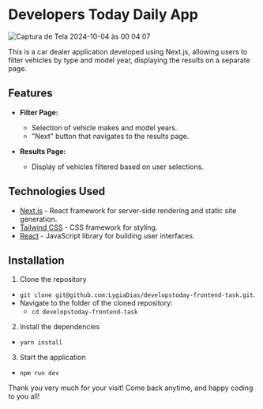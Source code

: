 # Developers Today Daily App
![Captura de Tela 2024-10-04 às 00 04 07](https://github.com/user-attachments/assets/197925bd-9ca5-40a8-85ef-ac30d3716821)



This is a car dealer application developed using Next.js, allowing users to filter vehicles by type and model year, displaying the results on a separate page.

## Features

- **Filter Page:** 
  - Selection of vehicle makes and model years.
  - "Next" button that navigates to the results page.

- **Results Page:** 
  - Display of vehicles filtered based on user selections.

## Technologies Used

- [Next.js](https://nextjs.org/) - React framework for server-side rendering and static site generation.
- [Tailwind CSS](https://tailwindcss.com/) - CSS framework for styling.
- [React](https://reactjs.org/) - JavaScript library for building user interfaces.

## Installation



1. Clone the repository

- `git clone git@github.com:LygiaDias/developstoday-frontend-task.git`.
- Navigate to the folder of the cloned repository:
  - `cd developstoday-frontend-task`

2. Install the dependencies


- `yarn install`

3. Start the application

- `npm run dev` 







Thank you very much for your visit! Come back anytime, and happy coding to you all!
 
